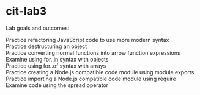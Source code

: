 # cit-lab3</br>

Lab goals and outcomes:</br>

Practice refactoring JavaScript code to use more modern syntax</br>
Practice destructuring an object</br>
Practice converting normal functions into arrow function expressions</br>
Examine using for..in  syntax with objects</br>
Practice using for..of syntax with arrays</br>
Practice creating a Node.js compatible code module using module.exports</br>
Practice importing a Node.js compatible code module using require</br>
Examine code using the spread operator
